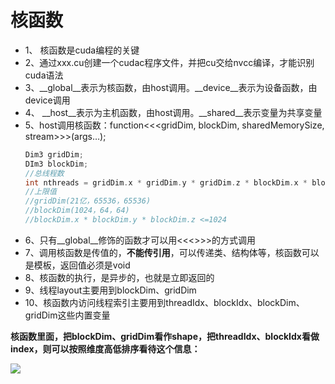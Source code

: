# 核函数

- 1、 核函数是cuda编程的关键
- 2、通过xxx.cu创建一个cudac程序文件，并把cu交给nvcc编译，才能识别cuda语法
- 3、__global__表示为核函数，由host调用。__device__表示为设备函数，由device调用
- 4、 __host__表示为主机函数，由host调用。__shared__表示变量为共享变量
- 5、host调用核函数：function<<<gridDim, blockDim, sharedMemorySize, stream>>>(args…);
    ```c++
    Dim3 gridDim;
    DIm3 blockDim;
    //总线程数
    int nthreads = gridDim.x * gridDim.y * gridDim.z * blockDim.x * blockDim.y * blockDim.z
    //上限值
    //gridDim(21亿，65536，65536)
    //blockDim(1024，64，64)
    //blockDim.x * blockDim.y * blockDim.z <=1024
    ```
- 6、只有__global__修饰的函数才可以用<<<>>>的方式调用
- 7、调用核函数是传值的，**不能传引用**，可以传递类、结构体等，核函数可以是模板，返回值必须是void
- 8、核函数的执行，是异步的，也就是立即返回的
- 9、线程layout主要用到blockDim、gridDim
- 10、核函数内访问线程索引主要用到threadIdx、blockIdx、blockDim、gridDim这些内置变量


**核函数里面，把blockDim、gridDim看作shape，把threadIdx、blockIdx看做index，则可以按照维度高低排序看待这个信息：**

![](https://blog-1300216920.cos.ap-nanjing.myqcloud.com/20220926152215.png)